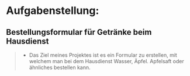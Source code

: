 # Aufgabenstellung:

## Bestellungsformular für Getränke beim Hausdienst

> * Das Ziel meines Projektes ist es ein Formular zu erstellen, mit welchem man bei dem Hausdienst Wasser, Äpfel. Apfelsaft oder ähnliches bestellen kann.
